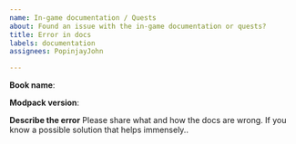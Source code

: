 ```yaml
---
name: In-game documentation / Quests
about: Found an issue with the in-game documentation or quests?
title: Error in docs
labels: documentation
assignees: PopinjayJohn

---
```


**Book name**: 

**Modpack version**: 

**Describe the error**
Please share what and how the docs are wrong. If you know a possible solution that helps immensely..
